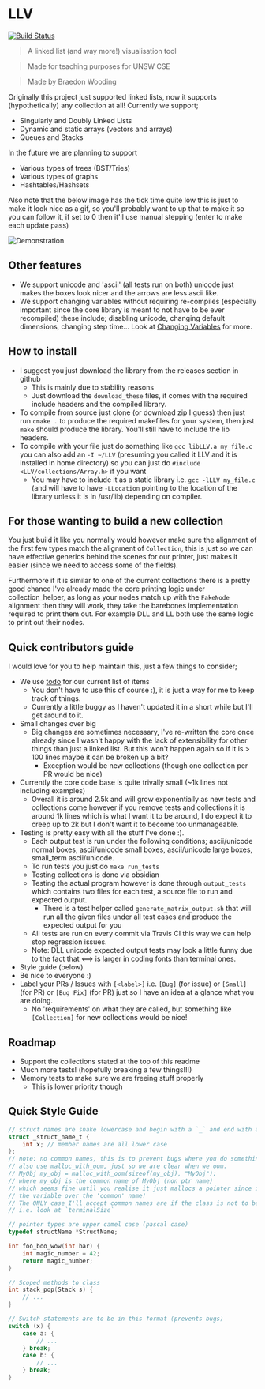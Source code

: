 # LLV

[![Build Status](https://travis-ci.com/BraedonWooding/LLV.svg?branch=master)](https://travis-ci.com/BraedonWooding/LLV)

> A linked list (and way more!) visualisation tool

> Made for teaching purposes for UNSW CSE

> Made by Braedon Wooding


Originally this project just supported linked lists, now it supports (hypothetically) any collection at all!  Currently we support;

- Singularly and Doubly Linked Lists
- Dynamic and static arrays (vectors and arrays)
- Queues and Stacks

In the future we are planning to support

- Various types of trees (BST/Tries)
- Various types of graphs
- Hashtables/Hashsets

Also note that the below image has the tick time quite low this is just to make it look nice as a gif, so you'll probably want to up that to make it so you can follow it, if set to 0 then it'll use manual stepping (enter to make each update pass)

![Demonstration](https://user-images.githubusercontent.com/22880786/46268789-0084f780-c580-11e8-9278-ca123f8ba489.gif)

## Other features

- We support unicode and 'ascii' (all tests run on both) unicode just makes the boxes look nicer and the arrows are less ascii like.
- We support changing variables without requiring re-compiles (especially important since the core library is meant to not have to be ever recompiled) these include; disabling unicode, changing default dimensions, changing step time...  Look at [Changing Variables](#changing_variables) for more.

## How to install

- I suggest you just download the library from the releases section in github
  - This is mainly due to stability reasons
  - Just download the `download_these` files, it comes with the required include headers and the compiled library.
- To compile from source just clone (or download zip I guess) then just run `cmake .` to produce the required makefiles for your system, then just `make` should produce the library.  You'll still have to include the lib headers.
- To compile with your file just do something like `gcc libLLV.a my_file.c` you can also add an `-I ~/LLV` (presuming you called it LLV and it is installed in home directory) so you can just do `#include <LLV/collections/Array.h>` if you want
  - You may have to include it as a static library i.e. `gcc -lLLV my_file.c` (and will have to have `-LLocation` pointing to the location of the library unless it is in /usr/lib) depending on compiler.

## For those wanting to build a new collection

You just build it like you normally would however make sure the alignment of the first few types match the alignment of `Collection`, this is just so we can have effective generics behind the scenes for our printer, just makes it easier (since we need to access some of the fields).

Furthermore if it is similar to one of the current collections there is a pretty good chance I've already made the core printing logic under collection_helper, as long as your nodes match up with the `FakeNode` alignment then they will work, they take the barebones implementation required to print them out.  For example DLL and LL both use the same logic to print out their nodes.

## Quick contributors guide

I would love for you to help maintain this, just a few things to consider;

- We use [todo](https://github.com/BraedonWooding/Todo) for our current list of items
  - You don't have to use this of course :), it is just a way for me to keep track of things.
  - Currently a little buggy as I haven't updated it in a short while but I'll get around to it.
- Small changes over big
  - Big changes are sometimes necessary, I've re-written the core once already
    since I wasn't happy with the lack of extensibility for other things than
    just a linked list.  But this won't happen again so if it is > 100 lines maybe it can be broken up a bit?
    - Exception would be new collections (though one collection per PR would be nice)
- Currently the core code base is quite trivally small (~1k lines not including examples)
  - Overall it is around 2.5k and will grow exponentially as new tests and collections come however if you remove tests and collections it is around 1k lines which is what I want it to be around, I do expect it to creep up to 2k but I don't want it to become too unmanageable.
- Testing is pretty easy with all the stuff I've done :).
  - Each output test is run under the following conditions; ascii/unicode normal boxes, ascii/unicode small boxes, ascii/unicode large boxes, small_term ascii/unicode.
  - To run tests you just do `make run_tests`
  - Testing collections is done via obsidian
  - Testing the actual program however is done through `output_tests` which contains two files for each test, a source file to run and expected output.
    - There is a test helper called `generate_matrix_output.sh` that will run all the given files under all test cases and produce the expected output for you
  - All tests are run on every commit via Travis CI this way we can help stop regression issues.
  - Note: DLL unicode expected output tests may look a little funny due to the fact that ⟺ is larger in coding fonts than terminal ones.
- Style guide (below)
- Be nice to everyone :)
- Label your PRs / Issues with `[<label>]` i.e. `[Bug]` (for issue) or `[Small]` (for PR)
  or `[Bug Fix]` (for PR) just so I have an idea at a glance what you are doing.
  - No 'requirements' on what they are called, but something like `[Collection]` for new collections would be nice!

## Roadmap

- Support the collections stated at the top of this readme
- Much more tests! (hopefully breaking a few things!!!)
- Memory tests to make sure we are freeing stuff properly
  - This is lower priority though

## Quick Style Guide

```C
// struct names are snake lowercase and begin with a `_` and end with a `_t`
struct _struct_name_t {
    int x; // member names are all lower case
};
// note: no common names, this is to prevent bugs where you do something like
// also use malloc_with_oom, just so we are clear when we oom.
// MyObj my_obj = malloc_with_oom(sizeof(my_obj), "MyObj");
// where my_obj is the common name of MyObj (non ptr name)
// which seems fine until you realise it just mallocs a pointer since it proritises
// the variable over the 'common' name!
// The ONLY case I'll accept common names are if the class is not to be malloc'd
// i.e. look at `terminalSize`

// pointer types are upper camel case (pascal case)
typedef structName *StructName;

int foo_boo_wow(int bar) {
    int magic_number = 42;
    return magic_number;
}

// Scoped methods to class
int stack_pop(Stack s) {
    // ...
}

// Switch statements are to be in this format (prevents bugs)
switch (x) {
    case a: {
        // ...
    } break;
    case b: {
        // ...
    } break;
}
```
